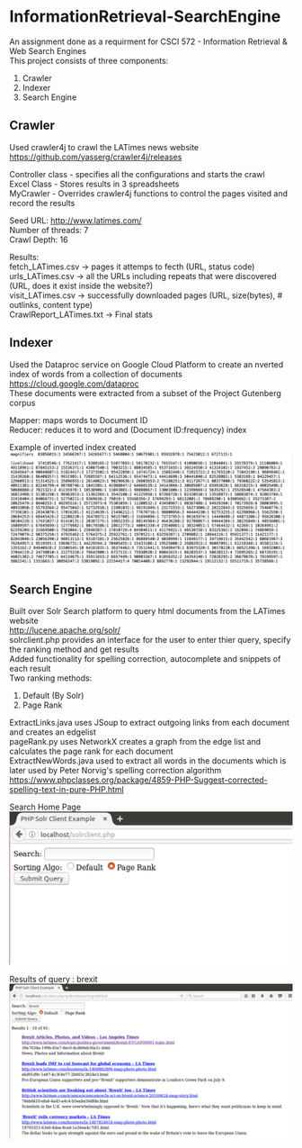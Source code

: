 # InformationRetrieval-SearchEngine

An assignment done as a requirment for CSCI 572 - Information Retrieval & Web Search Engines  
This project consists of three components:
1. Crawler
2. Indexer
3. Search Engine

## Crawler  
Used crawler4j to crawl the LATimes news website   
https://github.com/yasserg/crawler4j/releases  

Controller class - specifies all the configurations and starts the crawl  
Excel Class - Stores results in 3 spreadsheets  
MyCrawler - Overrides crawler4j functions to control the pages visited and record the results  

Seed URL: http://www.latimes.com/  
Number of threads: 7  
Crawl Depth: 16

Results:  
fetch_LATimes.csv -> pages it attemps to fecth (URL, status code)  
urls_LATimes.csv -> all the URLs including repeats that were discovered (URL, does it exist inside the website?)  
visit_LATimes.csv -> successfully downloaded pages (URL, size(bytes), # outlinks, content type)  
CrawlReport_LATimes.txt -> Final stats  


## Indexer  
Used the Dataproc service on Google Cloud Platform to create an nverted index of words from a collection of documents  
https://cloud.google.com/dataproc  
These documents were extracted from a subset of the Project Gutenberg corpus  

Mapper: maps words to Document ID  
Reducer: reduces it to word and (Document ID:frequency) index  

Example of inverted index created
![Alt text](/Screenshots/index.png?raw=true "Extract from the inverted index")

## Search Engine  
Built over Solr Search platform to query html documents from the LATimes website  
http://lucene.apache.org/solr/  
solrclient.php provides an interface for the user to enter thier query, specify the ranking method and get results  
Added functionality for spelling correction, autocomplete and snippets of each result  
Two ranking methods:  
1. Default (By Solr)  
2. Page Rank  

ExtractLinks.java uses JSoup to extract outgoing links from each document and creates an edgelist  
pageRank.py uses NetworkX creates a graph from the edge list and calculates the page rank for each document  
ExtractNewWords.java used to extract all words in the documents which is later used by Peter Norvig's spelling correction algorithm  
https://www.phpclasses.org/package/4859-PHP-Suggest-corrected-spelling-text-in-pure-PHP.html  

Search Home Page
![Alt text](/Screenshots/SearchHomePage.png?raw=true "Search Home Page")

Results of query : brexit
![Alt text](/Screenshots/BrexitResults.png?raw=true "Results of query : brexit")


